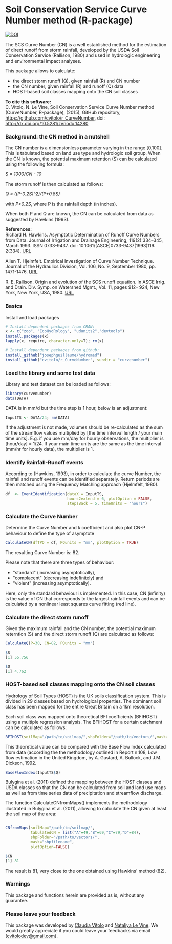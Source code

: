 Soil Conservation Service Curve Number method (R-package)
=========================================================

[![DOI](https://zenodo.org/badge/doi/10.5281/zenodo.14280.svg)](http://dx.doi.org/10.5281/zenodo.14280)

The SCS Curve Number (CN) is a well established method for the estimation of direct runoff from storm rainfall, developed by the USDA Soil Conservation Service (Rallison, 1980) and used in hydrologic engineering and environmental impact analyses. 

This package allows to calculate:  

* the direct storm runoff (Q), given rainfall (R) and CN number  
* the CN number, given rainfall (R) and runoff (Q) data
* HOST-based soil classes mapping onto the CN soil classes

**To cite this software:**  
C. Vitolo, N. Le Vine, Soil Conservation Service Curve Number method (CurveNumber, R-package), (2015), GitHub repository, https://github.com/cvitolo/r_CurveNumber, doi: http://dx.doi.org/10.5281/zenodo.14280

### Background: the CN method in a nutshell
The CN number is a dimensionless parameter varying in the range [0,100]. This is tabulated based on land use type and hydrologic soil group. When the CN is known, the potential maximum retention (S) can be calculated using the following formula:

_S = 1000/CN - 10_

The storm runoff is then calculated as follows:

_Q = ((P-0.2S)^2)/(P+0.8S)_

with _P>0.2S_, where P is the rainfall depth (in inches).

When both P and Q are known, the CN can be calculated from data as suggested by Hawkins (1993). 

**References:**  
Richard H. Hawkins. Asymptotic Determination of Runoff Curve Numbers
from Data. Journal of Irrigation and Drainage Engineering, 119(2):334–345,
March 1993. ISSN 0733-9437. doi: 10.1061/(ASCE)0733-9437(1993)119:
2(334). [URL](http://ascelibrary.org/doi/abs/10.1061/%28ASCE%290733-9437%281993%29119%3A2%28334%29)

Allen T. Hjelmfelt. Empirical Investigation of Curve Number Technique. Journal of the Hydraulics Division, Vol. 106, No. 9, September 1980, pp. 1471-1476. [URL](http://cedb.asce.org/cgi/WWWdisplay.cgi?9734)

R. E. Rallison. Origin and evolution of the SCS runoff equation. In ASCE
lrrig. and Drain. Div. Symp. on Watershed Mgmt., Vol. 11, pages 912–
924, New York, New York, USA, 1980. [URL](http://cedb.asce.org/cgi/WWWdisplay.cgi?31601)

### Basics
Install and load packages
```R
# Install dependent packages from CRAN:
x <- c("zoo", "EcoHydRology", "udunits2","devtools")
install.packages(x)
lapply(x, require, character.only=T); rm(x)

# Install dependent packages from github:
install_github("josephguillaume/hydromad")
install_github("cvitolo/r_CurveNumber", subdir = "curvenumber")
```

### Load the library and some test data
Library and test dataset can be loaded as follows:
```R
library(curvenumber)
data(DATA) 
```

DATA is in mm/d but the time step is 1 hour, below is an adjustment:
```R
InputTS <- DATA/24; rm(DATA)
```

If the adjustment is not made, volumes should be re-calculated as the sum of the streamflow values multiplied by [the time interval length / your main time units]. E.g. if you use mm/day for hourly observations, the multiplier is [hour/day] = 1/24. If your main time units are the same as the time interval (mm/hr for hourly data), the multiplier is 1.

### Identify Rainfall-Runoff events
According to (Hawkins, 1993), in order to calculate the curve Number, the rainfall and runoff events can be identified separately. Return periods are then matched using the Frequency Matching approach (Hjelmfelt, 1980). 

```R
df  <- EventIdentification(dataX = InputTS,
                           hours2extend = 6, plotOption = FALSE,
                           stepsBack = 5, timeUnits = "hours")
```

### Calculate the Curve Number
Determine the Curve Number and k coefficient and also plot CN-P behaviour to 
define the type of asymptote
```R
CalculateCN(dfTPQ = df, PQunits = "mm", plotOption = TRUE)
```

The resulting Curve Number is: 82.

Please note that there are three types of behaviour: 
* "standard" (increasing asymptotically), 
* "complacent" (decreasing indefinitely) and 
* "violent" (increasing asymptotically).

Here, only the standard behaviour is implemented. In this case, CN (infinity) is the value of CN that corresponds to the largest rainfall events and can be 
calculated by a nonlinear least squares curve fitting (red line).

### Calculate the direct storm runoff
Given the maximum rainfall and the CN number, the potential maximum reterntion (S) and the direct storm runoff (Q) are calculated as follows:
```R
CalculateQ(P=30, CN=82, PQunits = "mm")

$S
[1] 55.756

$Q
[1] 4.762
```

### HOST-based soil classes mapping onto the CN soil classes
Hydrology of Soil Types (HOST) is the UK soils classification system. This is divided in 29 classes based on hydrological properties. The dominant soil class has been mapped for the entire Great Britain on a 1km resolution. 

Each soil class was mapped onto theoretical BFI coefficients (BFIHOST) using a multiple regression analysis. The BFIHOST for a certain catchment can be calculated as follows:
```R
BFIHOST(soilMap="/path/to/soilmap/",shpFolder="/path/to/vectors/",mask="shpfilename")
```

This theoretical value can be compared with the Base Flow Index calculated from data (according the the methodology outlined in Report n.108, Low flow estimation in the United Kingdom, by A. Gustard, A. Bullock, and J.M. Dickson, 1992.
```R
BaseFlowIndex(InputTS$Q)
```

Bulygina et al. (2011) defined the mapping between the HOST classes and USDA classes so that the CN can be calculated from soil and land use maps as well as from time series data of precipitation and streamflow discharge.

The function CalculateCNfromMaps() implements the methodology illustrated in Bulygina et al. (2011), allowing to calculate the CN given at least the soil map of the area:

```R

CNfromMaps(soilMap="/path/to/soilmap/",
           tabulatedCN = list("A"=49,"B"=69,"C"=79,"D"=84),
           shpFolder="/path/to/vectors/",
           mask="shpfilename", 
           plotOption=FALSE)

$CN
[1] 81
```

The result is 81, very close to the one obtained using Hawkins' method (82).


### Warnings
This package and functions herein are provided as is, without any guarantee.

### Please leave your feedback
This package was developed by [Claudia Vitolo](http://www.imperial.ac.uk/people/c.vitolo) and [Nataliya Le Vine](http://www.imperial.ac.uk/people/n.le-vine). We would greatly appreciate if you could leave your feedbacks via email (cvitolodev@gmail.com).
